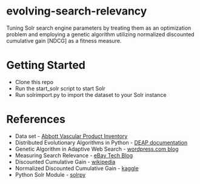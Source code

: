evolving-search-relevancy
=========================

Tuning Solr search engine parameters by treating them as an optimization problem and employing a genetic algorithm utilizing normalized discounted cumulative gain [NDCG] as a fitness measure.

Getting Started
===============
* Clone this repo
* Run the start_solr script to start Solr
* Run solrimport.py to import the dataset to your Solr instance

References
==========
* Data set - [Abbott Vascular Product Inventory](http://www.abbottvascular.com/us/product-catalogs.html)
* Distributed Evolutionary Algorithms in Python - [DEAP documentation](http://deap.gel.ulaval.ca/doc/default/index.html)
* Genetic Algorithm in Adaptive Web Search - [wordpress.com blog](http://mahbub.wordpress.com/2007/04/11/genetic-algorithm-in-adaptive-web-search/)
* Measuring Search Relevance - [eBay Tech Blog](http://www.ebaytechblog.com/2010/11/10/measuring-search-relevance/#.U16CjvldVJM)
* Discounted Cumulative Gain - [wikipedia](http://en.wikipedia.org/wiki/Discounted_cumulative_gain)
* Normalized Discounted Cumulative Gain - [kaggle](https://www.kaggle.com/wiki/NormalizedDiscountedCumulativeGain)
* Python Solr Module - [solrpy](https://code.google.com/p/solrpy/)

